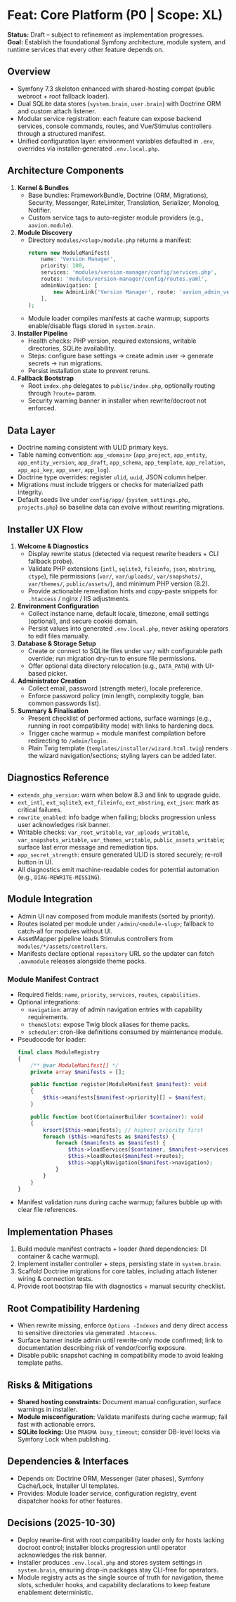# Feat: Core Platform (P0 | Scope: XL)

**Status:** Draft – subject to refinement as implementation progresses.  
**Goal:** Establish the foundational Symfony architecture, module system, and runtime services that every other feature depends on.

## Overview
- Symfony 7.3 skeleton enhanced with shared-hosting compat (public webroot + root fallback loader).
- Dual SQLite data stores (`system.brain`, `user.brain`) with Doctrine ORM and custom attach listener.
- Modular service registration: each feature can expose backend services, console commands, routes, and Vue/Stimulus controllers through a structured manifest.
- Unified configuration layer: environment variables defaulted in `.env`, overrides via installer-generated `.env.local.php`.

## Architecture Components
1. **Kernel & Bundles**
   - Base bundles: FrameworkBundle, Doctrine (ORM, Migrations), Security, Messenger, RateLimiter, Translation, Serializer, Monolog, Notifier.
   - Custom service tags to auto-register module providers (e.g., `aavion.module`).
2. **Module Discovery**
   - Directory `modules/<slug>/module.php` returns a manifest:
     ```php
     return new ModuleManifest(
         name: 'Version Manager',
         priority: 100,
         services: 'modules/version-manager/config/services.php',
         routes: 'modules/version-manager/config/routes.yaml',
         adminNavigation: [
             new AdminLink('Version Manager', route: 'aavion_admin_version_manager'),
         ],
     );
     ```
   - Module loader compiles manifests at cache warmup; supports enable/disable flags stored in `system.brain`.
3. **Installer Pipeline**
   - Health checks: PHP version, required extensions, writable directories, SQLite availability.
   - Steps: configure base settings → create admin user → generate secrets → run migrations.
   - Persist installation state to prevent reruns.
4. **Fallback Bootstrap**
   - Root `index.php` delegates to `public/index.php`, optionally routing through `?route=` param.
   - Security warning banner in installer when rewrite/docroot not enforced.

## Data Layer
- Doctrine naming consistent with ULID primary keys.
- Table naming convention: `app_<domain>` (`app_project`, `app_entity`, `app_entity_version`, `app_draft`, `app_schema`, `app_template`, `app_relation`, `app_api_key`, `app_user`, `app_log`).
- Doctrine type overrides: register `ulid`, `uuid`, JSON column helper.
- Migrations must include triggers or checks for materialized path integrity.
- Default seeds live under `config/app/` (`system_settings.php`, `projects.php`) so baseline data can evolve without rewriting migrations.

## Installer UX Flow
1. **Welcome & Diagnostics**
   - Display rewrite status (detected via request rewrite headers + CLI fallback probe).
   - Validate PHP extensions (`intl`, `sqlite3`, `fileinfo`, `json`, `mbstring`, `ctype`), file permissions (`var/`, `var/uploads/`, `var/snapshots/`, `var/themes/`, `public/assets/`), and minimum PHP version (8.2).
   - Provide actionable remediation hints and copy-paste snippets for `.htaccess` / nginx / IIS adjustments.
2. **Environment Configuration**
   - Collect instance name, default locale, timezone, email settings (optional), and secure cookie domain.
   - Persist values into generated `.env.local.php`, never asking operators to edit files manually.
3. **Database & Storage Setup**
   - Create or connect to SQLite files under `var/` with configurable path override; run migration dry-run to ensure file permissions.
   - Offer optional data directory relocation (e.g., `DATA_PATH`) with UI-based picker.
4. **Administrator Creation**
   - Collect email, password (strength meter), locale preference.
   - Enforce password policy (min length, complexity toggle, ban common passwords list).
5. **Summary & Finalisation**
   - Present checklist of performed actions, surface warnings (e.g., running in root compatibility mode) with links to hardening docs.
   - Trigger cache warmup + module manifest compilation before redirecting to `/admin/login`.
   - Plain Twig template (`templates/installer/wizard.html.twig`) renders the wizard navigation/sections; styling layers can be added later.

## Diagnostics Reference
- `extends_php_version`: warn when below 8.3 and link to upgrade guide.
- `ext_intl`, `ext_sqlite3`, `ext_fileinfo`, `ext_mbstring`, `ext_json`: mark as critical failures.
- `rewrite_enabled`: info badge when failing; blocks progression unless user acknowledges risk banner.
- Writable checks: `var_root_writable`, `var_uploads_writable`, `var_snapshots_writable`, `var_themes_writable`, `public_assets_writable`; surface last error message and remediation tips.
- `app_secret_strength`: ensure generated ULID is stored securely; re-roll button in UI.
- All diagnostics emit machine-readable codes for potential automation (e.g., `DIAG-REWRITE-MISSING`).

## Module Integration
- Admin UI nav composed from module manifests (sorted by priority).
- Routes isolated per module under `/admin/<module-slug>`; fallback to catch-all for modules without UI.
- AssetMapper pipeline loads Stimulus controllers from `modules/*/assets/controllers`.
- Manifests declare optional `repository` URL so the updater can fetch `.aavmodule` releases alongside theme packs.

### Module Manifest Contract
- Required fields: `name`, `priority`, `services`, `routes`, `capabilities`.
- Optional integrations:
  - `navigation`: array of admin navigation entries with capability requirements.
  - `themeSlots`: expose Twig block aliases for theme packs.
  - `scheduler`: cron-like definitions consumed by maintenance module.
- Pseudocode for loader:
  ```php
  final class ModuleRegistry
  {
      /** @var ModuleManifest[] */
      private array $manifests = [];

      public function register(ModuleManifest $manifest): void
      {
          $this->manifests[$manifest->priority][] = $manifest;
      }

      public function boot(ContainerBuilder $container): void
      {
          krsort($this->manifests); // highest priority first
          foreach ($this->manifests as $manifests) {
              foreach ($manifests as $manifest) {
                  $this->loadServices($container, $manifest->services);
                  $this->loadRoutes($manifest->routes);
                  $this->applyNavigation($manifest->navigation);
              }
          }
      }
  }
  ```
- Manifest validation runs during cache warmup; failures bubble up with clear file references.

## Implementation Phases
1. Build module manifest contracts + loader (hard dependencies: DI container & cache warmup).
2. Implement installer controller + steps, persisting state in `system.brain`.
3. Scaffold Doctrine migrations for core tables, including attach listener wiring & connection tests.
4. Provide root bootstrap file with diagnostics + manual security checklist.

## Root Compatibility Hardening
- When rewrite missing, enforce `Options -Indexes` and deny direct access to sensitive directories via generated `.htaccess`.
- Surface banner inside admin until rewrite-only mode confirmed; link to documentation describing risk of vendor/config exposure.
- Disable public snapshot caching in compatibility mode to avoid leaking template paths.

## Risks & Mitigations
- **Shared hosting constraints:** Document manual configuration, surface warnings in installer.
- **Module misconfiguration:** Validate manifests during cache warmup; fail fast with actionable errors.
- **SQLite locking:** Use `PRAGMA busy_timeout`; consider DB-level locks via Symfony Lock when publishing.

## Dependencies & Interfaces
- Depends on: Doctrine ORM, Messenger (later phases), Symfony Cache/Lock, Installer UI templates.
- Provides: Module loader service, configuration registry, event dispatcher hooks for other features.

## Decisions (2025-10-30)
- Deploy rewrite-first with root compatibility loader only for hosts lacking docroot control; installer blocks progression until operator acknowledges the risk banner.
- Installer produces `.env.local.php` and stores system settings in `system.brain`, ensuring drop-in packages stay CLI-free for operators.
- Module registry acts as the single source of truth for navigation, theme slots, scheduler hooks, and capability declarations to keep feature enablement deterministic.
